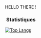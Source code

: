 HELLO THERE !

### &nbsp;Statistiques

[![Top Langs](https://github-readme-stats.vercel.app/api/top-langs/?username=POLROTY&layout=compact&bg_color=202020&title_color=f8f8f8&text_color=f8f8f8&icon_color=f8f8f8&border_color=202020)](https://github.com/anuraghazra/github-readme-stats)
